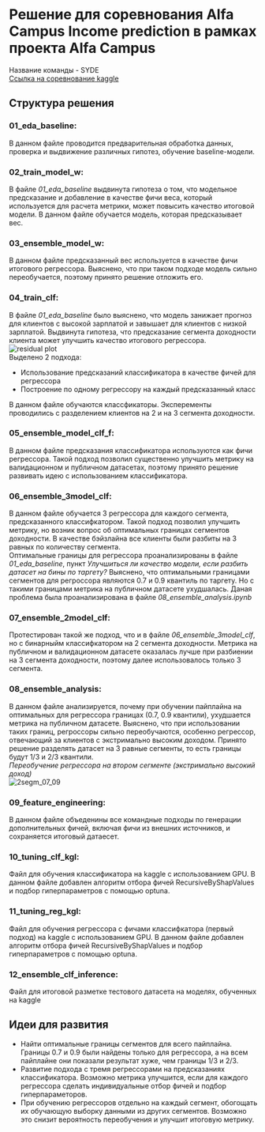 # Решение для соревнования Alfa Campus Income prediction в рамках проекта Alfa Campus   
Название команды - SYDE  
[Ссылка на соревнование kaggle](https://www.kaggle.com/competitions/income-prediction-alfa-campus) 
## Структура решения  
### 01_eda_baseline: 
В данном файле проводится предварительная обработка данных, проверка и выдвижение различных гипотез, обучение baseline-модели.  
### 02_train_model_w: 
В файле *01_eda_baseline* выдвинута гипотеза о том, что модельное предсказание и добавление в качестве фичи веса, который используется для расчета метрики, может повысить качество итоговой модели. В данном файле обучается модель, которая предсказывает вес.  
### 03_ensemble_model_w: 
В данном файле предсказанный вес используется в качестве фичи итогового регрессора. Выяснено, что при таком подходе модель сильно переобучается, поэтому принято решение отложить его.   
### 04_train_clf: 
В файле *01_eda_baseline* было выяснено, что модель занижает прогноз для клиентов с высокой зарплатой и завышает для клиентов с низкой зарплатой. Выдвинута гипотеза, что предсказание сегмента доходности клиента может улучшить качество итогового регрессора.  
![residual plot](https://github.com/koshkidadanet/income-prediction-alfa-campus/assets/56166716/ce9f928e-a430-47af-86e8-c2477c3b5813)  
Выделено 2 подхода:  
- Использование предсказаний классификатора в качестве фичей для регрессора
- Построение по одному регрессору на каждый предсказанный класс  
  
В данном файле обучаются классфикаторы. Эксперементы проводились с разделением клиентов на 2 и на 3 сегмента доходности.  
### 05_ensemble_model_clf_f: 
В данном файле предсказания классификатора используются как фичи регрессора. Такой подход позволил существенно улучшить метрику на валидационном и публичном датасетах, поэтому принято решение развивать идею с использованием классификатора.  
### 06_ensemble_3model_clf: 
В данном файле обучается 3 регрессора для каждого сегмента, предсказанного классифкатором. Такой подход позволил улучшить метрику, но возник вопрос об оптимальных границах сегментов доходности. В качестве бэйзлайна все клиенты были разбиты на 3 равных по количеству сегмента.    
Оптимальные границы для регрессора проанализированы в файле *01_eda_baseline*, пункт *Улучшиться ли качество модели, если разбить датасет на бины по таргету?* Выяснено, что оптимальными границами сегментов для регроссора являются 0.7 и 0.9 квантиль по таргету. Но с такими границами метрика на публичном датасете ухудшалась. Даная проблема была проанализирована в файле *08_ensemble_analysis.ipynb*  
### 07_ensemble_2model_clf: 
Протестирован такой же подход, что и в файле *06_ensemble_3model_clf*, но с бинарныйм классифкатором на 2 сегмента доходности. Метрика на публичном и валидационном датасете оказалась лучше при разбиении на 3 сегмента доходности, поэтому далее использовалось только 3 сегмента.  
### 08_ensemble_analysis: 
В данном файле анализируется, почему при обучении пайплайна на оптимальных для регрессора границах (0.7, 0.9 квантили), ухудшается метрика на публичном датасете. Выяснено, что при использовании таких границ, регроссоры сильно переобучаются, особенно регрессор, отвечающий за клиентов с экстримально высоким доходом. Принято решение разделять датасет на 3 равные сегменты, то есть границы будут 1/3 и 2/3 квантили.   
*Переобучение регрессора на втором сегменте (экстримально высокий доход)*  
![2segm_07_09](https://github.com/koshkidadanet/income-prediction-alfa-campus/assets/56166716/f52c4c54-a2d1-4395-9326-b39126889ec8)
### 09_feature_engineering:  
В данном файле объеденины все командные подходы по генерации дополнительных фичей, включая фичи из внешних источников, и сохраняется итоговый датаесет.  
### 10_tuning_clf_kgl:  
Файл для обучения классификатора на kaggle с использованием GPU. В данном файле добавлен алгоритм отбора фичей RecursiveByShapValues и подбор гиперпараметров с помощью optuna.  
### 11_tuning_reg_kgl:  
Файл для обучения регрессора с фичами классифкатора (первый подход) на kaggle с использованием GPU. В данном файле добавлен алгоритм отбора фичей RecursiveByShapValues и подбор гиперпараметров с помощью optuna.  
### 12_ensemble_clf_inference:  
Файл для итоговой разметке тестового датасета на моделях, обученных на kaggle  
## Идеи для развития  
* Найти оптимальные границы сегментов для всего пайплайна. Границы 0.7 и 0.9 были найдены только для регрессора, а на всем пайплайне они показали результат хуже, чем границы 1/3 и 2/3.
* Развитие подхода с тремя регрессорами на предсказаниях классификатора. Возможно метрика улучшится, если для каждого регрессора сделать индивидуальные отбор фичей и подбор гиперпараметоров.
* При обучению регрессоров отдельно на каждый сегмент, обогощать их обучающую выборку данными из других сегментов. Возможно это снизит вероятность переобучения и улучшит итоговую метрику.

